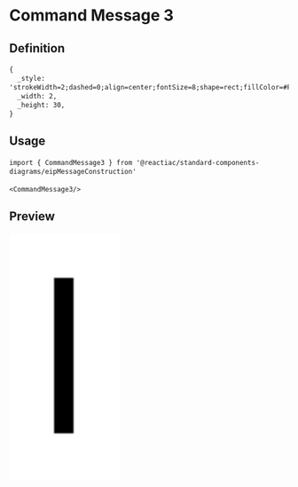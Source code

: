 # Command Message 3

## Definition

```
{
  _style: 'strokeWidth=2;dashed=0;align=center;fontSize=8;shape=rect;fillColor=#FF8080;fontStyle=1;whiteSpace=wrap;html=1;',
  _width: 2,
  _height: 30,
}
```

## Usage

```
import { CommandMessage3 } from '@reactiac/standard-components-diagrams/eipMessageConstruction'

<CommandMessage3/>
```

## Preview

<img src="./command-message-3.png" width="200"/>
